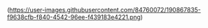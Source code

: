 <img>(https://user-images.githubusercontent.com/84760072/190867835-f9638cfb-f840-4542-96ee-f439183e4221.png)</img>
